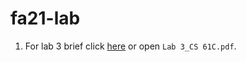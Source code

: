 # fa21-lab
1. For lab 3 brief click [here](https://inst.eecs.berkeley.edu/~cs61c/fa21/labs/lab03/) or open `Lab 3_CS 61C.pdf`.